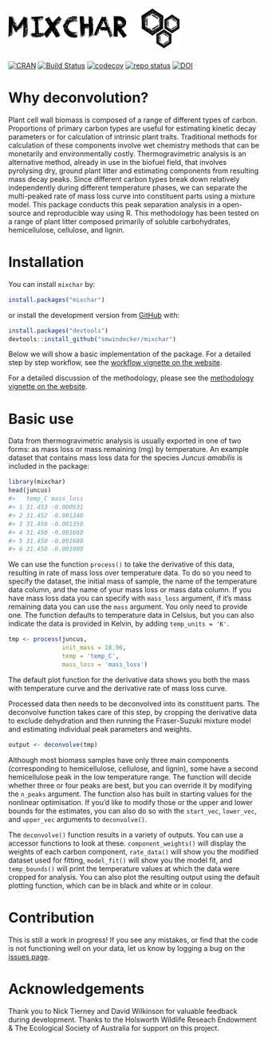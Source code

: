 # <img src = "man/figures/logo.png" height="80" width="350" />

[![CRAN](http://www.r-pkg.org/badges/version/mixchar)](https://cran.r-project.org/package=mixchar)
[![Build
Status](https://travis-ci.com/smwindecker/mixchar.svg?branch=master)](https://travis-ci.org/smwindecker/mixchar)
[![codecov](https://codecov.io/gh/smwindecker/mixchar/branch/master/graph/badge.svg)](https://codecov.io/gh/smwindecker/mixchar)
[![repo
status](http://www.repostatus.org/badges/latest/active.svg)](http://www.repostatus.org/#active)
[![DOI](https://zenodo.org/badge/103010631.svg)](https://zenodo.org/badge/latestdoi/103010631)

# Why deconvolution?

Plant cell wall biomass is composed of a range of different types of
carbon. Proportions of primary carbon types are useful for estimating
kinetic decay parameters or for calculation of intrinsic plant traits.
Traditional methods for calculation of these components involve wet
chemistry methods that can be monetarily and environmentally costly.
Thermogravimetric analysis is an alternative method, already in use in
the biofuel field, that involves pyrolysing dry, ground plant litter and
estimating components from resulting mass decay peaks. Since different
carbon types break down relatively independently during different
temperature phases, we can separate the multi-peaked rate of mass loss
curve into constituent parts using a mixture model. This package
conducts this peak separation analysis in a open-source and reproducible
way using R. This methodology has been tested on a range of plant litter
composed primarily of soluble carbohydrates, hemicellulose, cellulose,
and lignin.

# Installation

You can install `mixchar` by:

``` r
install.packages("mixchar")
```

or install the development version from [GitHub](https://github.com/)
with:

``` r
install.packages("devtools")
devtools::install_github("smwindecker/mixchar")
```

Below we will show a basic implementation of the package. For a detailed
step by step workflow, see the [workflow vignette on the
website](http://smwindecker.github.io/mixchar/articles/mixchar.html).

For a detailed discussion of the methodology, please see the
[methodology vignette on the
website](http://smwindecker.github.io/mixchar/articles/Background.html).

# Basic use

Data from thermogravimetric analysis is usually exported in one of two
forms: as mass loss or mass remaining (mg) by temperature. An example
dataset that contains mass loss data for the species *Juncus amabilis*
is included in the package:

``` r
library(mixchar)
head(juncus)
#>   temp_C mass_loss
#> 1 31.453 -0.000931
#> 2 31.452 -0.001340
#> 3 31.450 -0.001350
#> 4 31.450 -0.001660
#> 5 31.450 -0.001680
#> 6 31.450 -0.001800
```

We can use the function `process()` to take the derivative of this data,
resulting in rate of mass loss over temperature data. To do so you need
to specify the dataset, the initial mass of sample, the name of the
temperature data column, and the name of your mass loss or mass data
column. If you have mass loss data you can specify with `mass_loss`
argument, if it’s mass remaining data you can use the `mass` argument.
You only need to provide one. The function defaults to temperature data
in Celsius, but you can also indicate the data is provided in Kelvin, by
adding `temp_units = 'K'`.

``` r
tmp <- process(juncus, 
               init_mass = 18.96, 
               temp = 'temp_C', 
               mass_loss = 'mass_loss')
```

The default plot function for the derivative data shows you both the
mass with temperature curve and the derivative rate of mass loss curve.

Processed data then needs to be deconvolved into its constituent parts.
The deconvolve function takes care of this step, by cropping the
derivative data to exclude dehydration and then running the
Fraser-Suzuki mixture model and estimating individual peak parameters
and weights.

``` r
output <- deconvolve(tmp)
```

Although most biomass samples have only three main components
(corresponding to hemicellulose, cellulose, and lignin), some have a
second hemicellulose peak in the low temperature range. The function
will decide whether three or four peaks are best, but you can override
it by modifying the `n_peaks` argument. The function also has built in
starting values for the nonlinear optimisation. If you’d like to modify
those or the upper and lower bounds for the estimates, you can also do
so with the `start_vec`, `lower_vec`, and `upper_vec` arguments to
`deconvolve()`.

The `deconvolve()` function results in a variety of outputs. You can use
a accessor functions to look at these. `component_weights()` will
display the weights of each carbon component, `rate_data()` will show
you the modified dataset used for fitting, `model_fit()` will show you
the model fit, and `temp_bounds()` will print the temperature values at
which the data were cropped for analysis. You can also plot the
resulting output using the default plotting function, which can be in
black and white or in colour.

# Contribution

This is still a work in progress\! If you see any mistakes, or find that
the code is not functioning well on your data, let us know by logging a
bug on the [issues
page](http://www.github.com/smwindecker/mixchar/issues).

# Acknowledgements

Thank you to Nick Tierney and David Wilkinson for valuable feedback
during development. Thanks to the Holsworth Wildlife Reseach Endowment &
The Ecological Society of Australia for support on this project.
